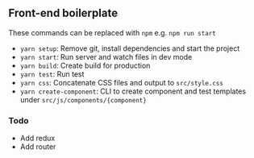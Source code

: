 ## Front-end boilerplate

These commands can be replaced with `npm` e.g. `npm run start`

+ `yarn setup`: Remove git, install dependencies and start the project
+ `yarn start`: Run server and watch files in dev mode
+ `yarn build`: Create build for production
+ `yarn test`: Run test
+ `yarn css`: Concatenate CSS files and output to `src/style.css`
+ `yarn create-component`: CLI to create component and test templates under `src/js/components/{component}`

### Todo
+ Add redux
+ Add router
